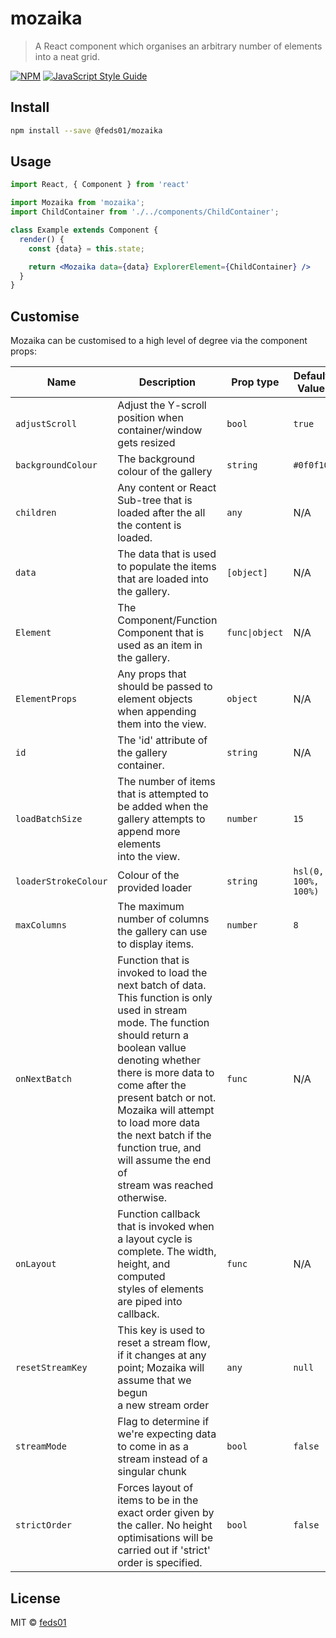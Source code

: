 # mozaika

> A React component which organises an arbitrary number of elements into a neat grid.

[![NPM](https://img.shields.io/npm/v/@feds01/mozaika.svg)](https://www.npmjs.com/package/@feds01/mozaika) [![JavaScript Style Guide](https://img.shields.io/badge/code_style-standard-brightgreen.svg)](https://standardjs.com)

## Install

```bash
npm install --save @feds01/mozaika
```

## Usage

```jsx
import React, { Component } from 'react'

import Mozaika from 'mozaika';
import ChildContainer from './../components/ChildContainer';

class Example extends Component {
  render() {
    const {data} = this.state;

    return <Mozaika data={data} ExplorerElement={ChildContainer} />
  }
}
```

## Customise

Mozaika can be customised to a high level of degree via the component props:

| Name                 	| Description                                                                                                                                                                                                                                                                                                                                                                  	| Prop type      	| Default Value        	| Required                 	|
|----------------------	|------------------------------------------------------------------------------------------------------------------------------------------------------------------------------------------------------------------------------------------------------------------------------------------------------------------------------------------------------------------------------	|----------------	|----------------------	|--------------------------	|
| `adjustScroll`       	| Adjust the Y-scroll position when container/window gets resized                                                                                                                                                                                                                                                                                                              	| `bool`         	| `true`               	| `false`                  	|
| `backgroundColour`   	| The background colour of the gallery                                                                                                                                                                                                                                                                                                                                         	| `string`       	| `#0f0f10`            	| `false`                  	|
| `children`           	| Any content or React Sub-tree that is loaded after the all the content is loaded.                                                                                                                                                                                                                                                                                            	| `any`          	| N/A                  	| `false`                  	|
| `data`               	| The data that is used to populate the items that are loaded into the gallery.                                                                                                                                                                                                                                                                                                	| `[object]`     	| N/A                  	| `true`                   	|
| `Element`            	| The Component/Function Component that is used as an item in the gallery.                                                                                                                                                                                                                                                                                                     	| `func\|object` 	| N/A                  	| `true`                   	|
| `ElementProps`       	| Any props that should be passed to element objects when appending them into the view.                                                                                                                                                                                                                                                                                        	| `object`       	| N/A                  	| `false`                  	|
| `id`                 	| The 'id' attribute of the gallery container.                                                                                                                                                                                                                                                                                                                                 	| `string`       	| N/A                  	| `true`                   	|
| `loadBatchSize`      	| The number of items that is attempted to be added when the gallery attempts to append more elements<br>   into the view.                                                                                                                                                                                                                                                     	| `number`       	| `15`                 	| `false`                  	|
| `loaderStrokeColour` 	| Colour of the provided loader                                                                                                                                                                                                                                                                                                                                                	| `string`       	| `hsl(0, 100%, 100%)` 	| `false`                  	|
| `maxColumns`         	| The maximum number of columns the gallery can use to display items.                                                                                                                                                                                                                                                                                                          	| `number`       	| `8`                  	| `false`                  	|
| `onNextBatch`        	| Function that is invoked to load the next batch of data. This function is only<br>used in stream mode. The function should return a boolean vallue denoting whether<br>there is more data to come after the present batch or not. Mozaika will attempt<br>to load more data the next batch if the function true, and will assume the end of<br>stream was reached otherwise. 	| `func`         	| N/A                  	| `true` when `streamMode` 	|
| `onLayout`           	| Function callback that is invoked when a layout cycle is complete. The width, height, and computed<br> styles of elements are piped into callback.                                                                                                                                                                                                                           	| `func`         	| N/A                  	| `false`                  	|
| `resetStreamKey`     	| This key is used to reset a stream flow, if it changes at any point; Mozaika will assume that we begun<br>a new stream order                                                                                                                                                                                                                                                 	| `any`          	| `null`               	| `false`                  	|
| `streamMode`         	| Flag to determine if we're expecting data to come in as a stream instead of a singular chunk                                                                                                                                                                                                                                                                                 	| `bool`         	| `false`              	| `false`                  	|
| `strictOrder`        	| Forces layout of items to be in the exact order given by the caller. No height optimisations will be<br>carried out if 'strict' order is specified.                                                                                                                                                                                                                          	| `bool`         	| `false`              	| `false`                  	|

## License

MIT © [feds01](https://github.com/feds01)
